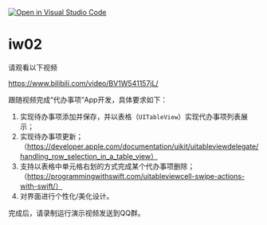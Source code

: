 [![Open in Visual Studio Code](https://classroom.github.com/assets/open-in-vscode-f059dc9a6f8d3a56e377f745f24479a46679e63a5d9fe6f495e02850cd0d8118.svg)](https://classroom.github.com/online_ide?assignment_repo_id=5965191&assignment_repo_type=AssignmentRepo)
# iw02

请观看以下视频

https://www.bilibili.com/video/BV1W541157jL/

跟随视频完成“代办事项”App开发，具体要求如下：

1. 实现待办事项添加并保存，并以表格（`UITableView`）实现代办事项列表展示；
2. 实现待办事项更新；（https://developer.apple.com/documentation/uikit/uitableviewdelegate/handling_row_selection_in_a_table_view）
3. 支持以表格中单元格右划的方式完成某个代办事项删除；（https://programmingwithswift.com/uitableviewcell-swipe-actions-with-swift/）
4. 对界面进行个性化/美化设计。

完成后，请录制运行演示视频发送到QQ群。